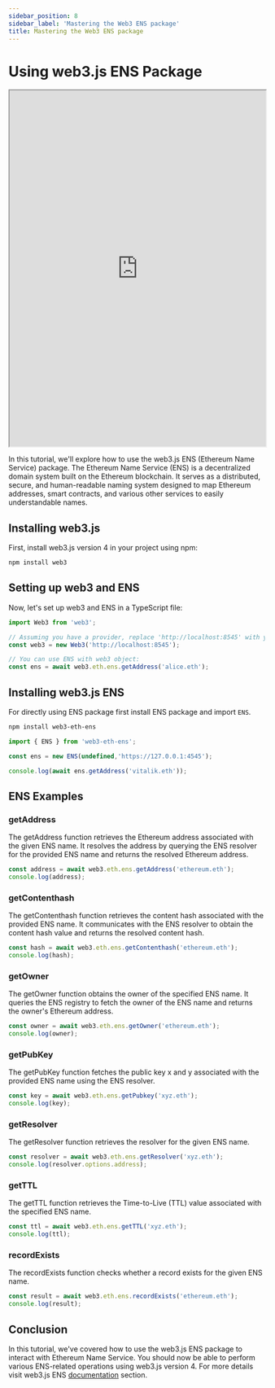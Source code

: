 ```yaml
---
sidebar_position: 8
sidebar_label: 'Mastering the Web3 ENS package'
title: Mastering the Web3 ENS package
---
```


# Using web3.js ENS Package

<iframe width="100%" height="700px"  src="https://stackblitz.com/edit/vitejs-vite-qmk8vz?embed=1&file=main.ts&showSidebar=1"></iframe>

In this tutorial, we'll explore how to use the web3.js ENS (Ethereum Name Service) package. The Ethereum Name Service (ENS) is a decentralized domain system built on the Ethereum blockchain. It serves as a distributed, secure, and human-readable naming system designed to map Ethereum addresses, smart contracts, and various other services to easily understandable names. 

## Installing web3.js

First, install web3.js version 4 in your project using npm:

```bash
npm install web3
```

## Setting up web3 and ENS

Now, let's set up web3 and ENS in a TypeScript file:

```typescript
import Web3 from 'web3';

// Assuming you have a provider, replace 'http://localhost:8545' with your Web3 provider
const web3 = new Web3('http://localhost:8545');

// You can use ENS with web3 object:
const ens = await web3.eth.ens.getAddress('alice.eth');

```

## Installing web3.js ENS

For directly using ENS package first install ENS package and import `ENS`.

```bash
npm install web3-eth-ens
```

```typescript
import { ENS } from 'web3-eth-ens';

const ens = new ENS(undefined,'https://127.0.0.1:4545');

console.log(await ens.getAddress('vitalik.eth'));

```

## ENS Examples

### getAddress

The getAddress function retrieves the Ethereum address associated with the given ENS name. It resolves the address by querying the ENS resolver for the provided ENS name and returns the resolved Ethereum address.

```typescript
const address = await web3.eth.ens.getAddress('ethereum.eth');
console.log(address);
```

### getContenthash

The getContenthash function retrieves the content hash associated with the provided ENS name. It communicates with the ENS resolver to obtain the content hash value and returns the resolved content hash.

```typescript
const hash = await web3.eth.ens.getContenthash('ethereum.eth');
console.log(hash);
```

### getOwner

The getOwner function obtains the owner of the specified ENS name. It queries the ENS registry to fetch the owner of the ENS name and returns the owner's Ethereum address.

```typescript
const owner = await web3.eth.ens.getOwner('ethereum.eth');
console.log(owner);
```

### getPubKey

The getPubKey function fetches the public key x and y associated with the provided ENS name using the ENS resolver.

```typescript
const key = await web3.eth.ens.getPubkey('xyz.eth');
console.log(key);
```

### getResolver

The getResolver function retrieves the resolver for the given ENS name.

```typescript
const resolver = await web3.eth.ens.getResolver('xyz.eth');
console.log(resolver.options.address);
```

### getTTL

The getTTL function retrieves the Time-to-Live (TTL) value associated with the specified ENS name.

```typescript
const ttl = await web3.eth.ens.getTTL('xyz.eth');
console.log(ttl);
```

### recordExists

The recordExists function checks whether a record exists for the given ENS name.

```typescript
const result = await web3.eth.ens.recordExists('ethereum.eth');
console.log(result);
```

## Conclusion

In this tutorial, we've covered how to use the web3.js ENS package to interact with Ethereum Name Service. You should now be able to perform various ENS-related operations using web3.js version 4. For more details visit web3.js ENS [documentation](/libdocs/ENS) section.
